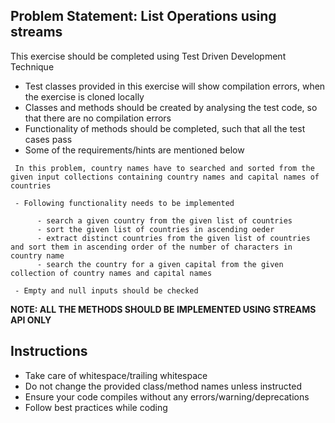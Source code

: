 ## Problem Statement: List Operations using streams

This exercise should be completed using Test Driven Development Technique

  - Test classes provided in this exercise will show compilation errors, when the exercise is cloned locally
  - Classes and methods should be created by analysing the test code, so that there are no compilation errors
  - Functionality of methods should be completed, such that all the test cases pass 
  - Some of the requirements/hints are mentioned below
  
  ```
   In this problem, country names have to searched and sorted from the given input collections containing country names and capital names of countries 
        
   - Following functionality needs to be implemented
   
        - search a given country from the given list of countries
        - sort the given list of countries in ascending oeder
        - extract distinct countries from the given list of countries and sort them in ascending order of the number of characters in country name
        - search the country for a given capital from the given collection of country names and capital names
   
   - Empty and null inputs should be checked       
   ```

**NOTE: ALL THE METHODS SHOULD BE IMPLEMENTED USING STREAMS API ONLY** 
         
## Instructions
- Take care of whitespace/trailing whitespace
- Do not change the provided class/method names unless instructed
- Ensure your code compiles without any errors/warning/deprecations 
- Follow best practices while coding